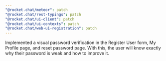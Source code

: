 ```yaml
---
"@rocket.chat/meteor": patch
"@rocket.chat/rest-typings": patch
"@rocket.chat/ui-client": patch
"@rocket.chat/ui-contexts": patch
"@rocket.chat/web-ui-registration": patch
---
```


Implemented a visual password verification in the Register User form, My Profile page, and reset password page. With this, the user will know exactly why their password is weak and how to improve it.